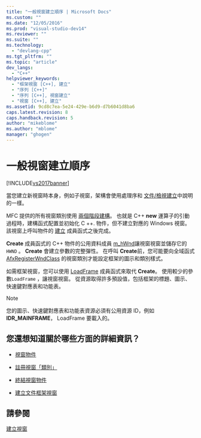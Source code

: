 ```yaml
---
title: "一般視窗建立順序 | Microsoft Docs"
ms.custom: ""
ms.date: "12/05/2016"
ms.prod: "visual-studio-dev14"
ms.reviewer: ""
ms.suite: ""
ms.technology: 
  - "devlang-cpp"
ms.tgt_pltfrm: ""
ms.topic: "article"
dev_langs: 
  - "C++"
helpviewer_keywords: 
  - "框架視窗 [C++], 建立"
  - "序列 [C++]"
  - "序列 [C++], 視窗建立"
  - "視窗 [C++], 建立"
ms.assetid: 9cd8c7ea-5e24-429e-b6d9-d7b6041d8ba6
caps.latest.revision: 8
caps.handback.revision: 5
author: "mikeblome"
ms.author: "mblome"
manager: "ghogen"
---
```

# 一般視窗建立順序
[!INCLUDE[vs2017banner](../assembler/inline/includes/vs2017banner.md)]

當您建立新視窗時本身，例如子視窗，架構會使用處理序和 [文件\/檢視建立](../mfc/document-view-creation.md)中說明的一樣。  
  
 MFC 提供的所有視窗類別使用 [兩個階段建構](../mfc/one-stage-and-two-stage-construction-of-objects.md)。  也就是 C\+\+ **new** 運算子的引動過程時，建構函式配置並初始化 C \+\+. 物件，但不建立對應的 Windows 視窗。  該視窗上呼叫物件的 [建立](../Topic/CWnd::Create.md) 成員函式之後完成。  
  
 **Create** 成員函式的 C\+\+ 物件的公用資料成員 [m\_hWnd](../Topic/CWnd::m_hWnd.md)讓視窗視窗並儲存它的 `HWND` 。  **Create** 會建立參數的完整彈性。  在呼叫 **Create**前，您可能要向全域函式 [AfxRegisterWndClass](../Topic/AfxRegisterWndClass.md) 的視窗類別才能設定框架的圖示和類別樣式。  
  
 如需框架視窗，您可以使用 [LoadFrame](../Topic/CFrameWnd::LoadFrame.md) 成員函式來取代 **Create**。  使用較少的參數`LoadFrame` ，讓視窗視窗。  從資源取得許多預設值，包括框架的標題、圖示、快速鍵對應表和功能表。  
  
> [!NOTE]
>  您的圖示、快速鍵對應表和功能表資源必須有公用資源 ID，例如 **IDR\_MAINFRAME**， LoadFrame 要載入的。  
  
## 您還想知道關於哪些方面的詳細資訊？  
  
-   [視窗物件](../mfc/window-objects.md)  
  
-   [註冊視窗「類別」](../mfc/registering-window-classes.md)  
  
-   [終結視窗物件](../mfc/destroying-window-objects.md)  
  
-   [建立文件框架視窗](../mfc/creating-document-frame-windows.md)  
  
## 請參閱  
 [建立視窗](../mfc/creating-windows.md)
